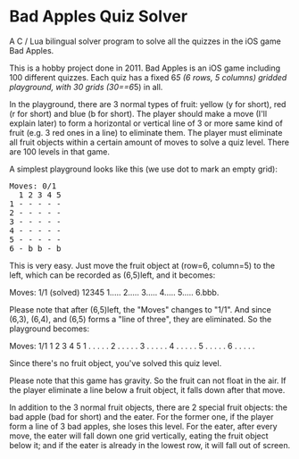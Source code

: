 # Bad Apples Quiz Solver
A C / Lua bilingual solver program to solve all the quizzes in the iOS game Bad Apples. 

This is a hobby project done in 2011. Bad Apples is an iOS game including 100 different quizzes. Each quiz has a fixed 6*5 (6 rows, 5 columns) gridded playground, with 30 grids (30==6*5) in all.

In the playground, there are 3 normal types of fruit: yellow (y for short), red (r for short) and blue (b for short). The player should make a move (I'll explain later) to form a horizontal or vertical line of 3 or more same kind of fruit (e.g. 3 red ones in a line) to eliminate them. The player must eliminate all fruit objects within a certain amount of moves to solve a quiz level. There are 100 levels in that game.

A simplest playground looks like this (we use dot to mark an empty grid):

<pre>
Moves: 0/1  
  1 2 3 4 5  
1 - - - - -  
2 - - - - -  
3 - - - - -  
4 - - - - -  
5 - - - - -  
6 - b b - b  
</pre>

This is very easy. Just move the fruit object at (row=6, column=5) to the left, which can be recorded as (6,5)left, and it becomes:

Moves: 1/1 (solved)
 12345
1.....
2.....
3.....
4.....
5.....
6.bbb.

Please note that after (6,5)left, the "Moves" changes to "1/1". And since (6,3), (6,4), and (6,5) forms a "line of three", they are eliminated. So the playground becomes:

Moves: 1/1
  1 2 3 4 5
1 . . . . .
2 . . . . .
3 . . . . .
4 . . . . .
5 . . . . .
6 . . . . .

Since there's no fruit object, you've solved this quiz level.

Please note that this game has gravity. So the fruit can not float in the air. If the player eliminate a line below a fruit object, it falls down after that move.

In addition to the 3 normal fruit objects, there are 2 special fruit objects: the bad apple (bad for short) and the eater. For the former one, if the player form a line of 3 bad apples, she loses this level. For the eater, after every move, the eater will fall down one grid vertically, eating the fruit object below it; and if the eater is already in the lowest row, it will fall out of screen.

